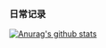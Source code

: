 ### 日常记录

[![Anurag's github stats](https://github-readme-stats.vercel.app/api?username=liuqiangemailsx&show_icons=true)](https://github.com/anuraghazra/github-readme-stats)




